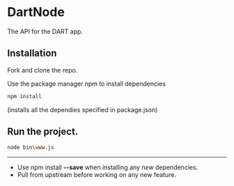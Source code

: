 # DartNode


The API for the DART app.

## Installation

Fork and clone the repo.

Use the package manager npm to install dependencies

```bash
npm install
```
(installs all the dependies specified in package.json)


## Run the project.

```bash
node bin\www.js
```


***

* Use npm install **--save** when installing any _new_ dependencies.
* Pull from upstream before working on any new feature.
